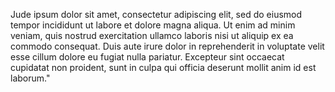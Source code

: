 Jude ipsum dolor sit amet, consectetur adipiscing elit,
sed do eiusmod tempor incididunt ut labore et dolore magna aliqua.
Ut enim ad minim veniam, quis nostrud exercitation ullamco laboris
nisi ut aliquip ex ea commodo consequat.
Duis aute irure dolor in reprehenderit in voluptate velit esse
cillum dolore eu fugiat nulla pariatur. Excepteur
sint occaecat cupidatat non proident, sunt in culpa qui
officia deserunt mollit anim id est laborum."